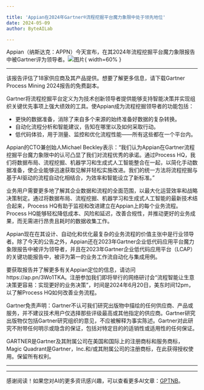 ```yaml
---

title: 'Appian在2024年Gartner®流程挖掘平台魔力象限中处于领先地位'
date: 2024-05-09
author: ByteAILab

---
```


Appian（纳斯达克：APPN）今天宣布，在其2024年流程挖掘平台魔力象限报告中被Gartner评为领导者。![图片](https://ai-techpark.com/wp-content/uploads/2024/05/Appian-960x540.jpg){ width=60% }

---
该报告评估了18家供应商及其产品提供。想要了解更多信息，请下载Gartner Process Mining 2024报告的免费副本。

Gartner将流程挖掘平台定义为为技术创新领导者提供能够支持智能决策并实现组织关键优先事项上强大绩效的工具。使Appian成为流程挖掘领导者的功能包括：
- 更快的数据准备，消除了来自多个来源的始终准备好数据的复杂转换。
- 自动化流程分析和智能建议，告知在哪里以及如何采取行动。
- 低代码体验，用于测量、监控和优化流程性能——所有这些都在一个平台内。

Appian的CTO兼创始人Michael Beckley表示：“我们认为Appian在Gartner流程挖掘平台魔力象限中的认可凸显了我们对流程优秀的承诺。通过Process HQ，我们将数据布局、流程挖掘、机器学习和生成式人工智能整合在一起，以简化手动数据准备，使企业能够迅速获取见解并轻松实施改进。我们的统一方法将流程挖掘与基于AI驱动的流程自动化相结合，为效率和智能设立了新标准。”

业务用户需要更多地了解其企业数据和流程的全面范围，以最大化运营效率和战略决策制定。通过将数据布局、流程挖掘、机器学习和生成式人工智能的最新技术结合起来，Process HQ有助于监视和改进建立在Appian上的每个业务流程。Process HQ能够轻松降低成本、风险和延迟，改善合规性，并推动更好的业务成果，而无需进行昂贵且耗时的数据收集工作。

Appian现在在其设计、自动化和优化最复杂的业务流程的价值主张中是行业领导者。除了今天的公告之外，Appian还在2023年Gartner企业低代码应用平台魔力象限报告中被评为领导者，并且在2023年Gartner企业低代码应用平台（LCAP）的关键功能报告中，被评为第一的业务工作流自动化与集成用例。

要获取报告并了解更多有关Appian定位的信息，请访问https://ap.pn/3Wo1TKA。注册参加我们即将举行的网络研讨会“流程智能让生意决策更容易：实现更好的业务决策”，时间是2024年6月20日，美东时间12pm，以了解Process HQ如何改善业务流程。

Gartner免责声明：Gartner不认可我们研究出版物中描绘的任何供应商、产品或服务，并不建议技术用户仅选择那些评级最高或其他指定的供应商。Gartner研究出版物仅包括Gartner研究组织的意见，不应被解释为事实陈述。Gartner对此研究不附带任何明示或隐含的保证，包括对特定目的的适销性或适用性的任何保证。

GARTNER是Gartner及其附属公司在美国和国际上的注册商标和服务商标，Magic Quadrant是Gartner，Inc.和/或其附属公司的注册商标，在此获得授权使用。保留所有权利。



---
---
感谢阅读！如果您对AI的更多资讯感兴趣，可以查看更多AI文章：[GPTNB](https://gptnb.com)。